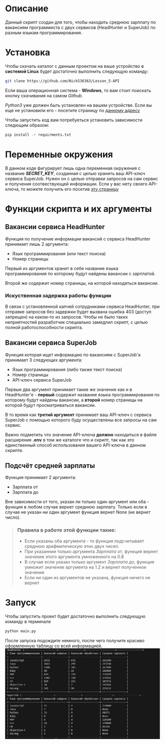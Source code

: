 # Описание

Данный скрипт создан для того, чтобы находить среднюю зарплату по вакансиям программиста с двух сервисов (HeadHunter и SuperJob) по разным языкам программирования.

# Установка 

Чтобы скачать каталог с данным проектом на ваше устройство **с системой Linux** будет достаточно выполнить следующую команду:  

```bash
git clone https://github.com/Nick536363/Lesson_5-API
```

Если ваша операционная система - **Windows**, то вам стоит поискать кнопку скачивания на самом *Github*.

*Python3* уже должен быть установлен на вашем устройстве. Если вы еще не установили его - посетите страницу по [данному адресу](https://python.org)

Чтобы запустить код вам потребуеться установить зависимости следющим образом:

```bash
pip install -r requirments.txt
```

# Переменные окружения

В данном коде фигурирует лишь одна переменная окружения с название ***SECRET_KEY***, созданная с целью хранить ваш API-ключ сервиса SuperJob. Нужен он с целью отправки запросов на сам сервис и получения соотвествующей информации. Если у вас нету своего API-ключа, то можете получить его посетив [эту страницу](https://api.superjob.ru/)

# Функции скрипта и их аргументы

## Вакансии сервиса HeadHunter

Функция по получение информации вакансий с сервиса HeadHunter принимает лишь 2 аргумента:
- Язык программирования (или текст поиска)
- Номер страницы

Первый из аргументов хранит в себе название языка программирования по которому будут найдены вакансии с зарплатой.

Второй же содержит номер страницы, на которой находяться вакансии.

### Искуственная задержка работы функции

В связи с установленной капчей сотрудниками сервиса HeadHunter, при отправке запросов без задержки будет вызвана ошибка 403 (доступ запрещен) на каком-то из запросов. Чтобы не было таких неприятностей разработчик специально замедлил скрипт, с целью полной работоспособности скрипта.

## Вакансии сервиса SuperJob

Функция которая ищет информацию по вакансиям с SuperJob'a принимает 3 следующих аргумента:  
- Язык программирования (либо также текст поиска) 
- Номер страницы
- API-ключ сервиса SuperJob

Первые два аргумент принимает такие же значение как и в HeadHunter'е - **первый** содержит название языка программирования по которому будут найдены вакансии, а **второй** номер страницы на которой будут просматриваться вакансии.

В то время как **третий аргумент** принимает ваш API-ключ с сервиса SuperJob с помощью которого буду осуществлены все запросы на сам сервис.

Важно подметить что значение API-ключа **должно** находиться в файле расширения **.env** в том же каталоге что и скрипт, так как это единственный способ использования вашего API-ключа в данном скрипте.

## Подсчёт средней зарплаты

Функция принимает 2 аргумента:
- Зарплата от
- Зарплата до

Вне зависимости от того, указан ли только один аргумент или оба - функция в любом случае вернет среднюю зарплату. Только если в случае не указан ни один аргумент функция вернет None (не вернет число).

> ### Правила в работе этой функции такие:
> - Если указаны оба аргумента - то функция подсчитывает среднюю арифмитическую этих двух чисел.
> - При указаннии только аргумента *Зарплата от*, функция вернет значение этого аргумента умноженного на 0.8
> - В случае если указан только аргумент *Зарплата до*, функция умножит значение аргумента на 1.2 и вернет полученное значение
> - Если ни один из аргументов не указана, функция ничего не вернет  


# Запуск 

Чтобы запустить проект будет достаточно выполнить следующую команду в терминале  
```bash
python main.py
```  

После запуска подождите немного, после чего получите красиво оформленную таблицу со всей информацией.  
![](table.png)